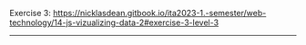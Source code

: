 Exercise 3:
https://nicklasdean.gitbook.io/ita2023-1.-semester/web-technology/14-js-vizualizing-data-2#exercise-3-level-3

***
